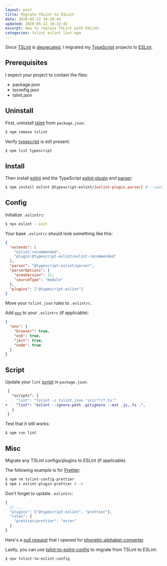 ```yaml
---
layout: post
title: Migrate TSLint to ESLint
date: 2020-05-22 18:30:43
updated: 2020-05-22 19:32:45
excerpt: How to replace TSLint with ESLint.
categories: tslint eslint lint npm
---
```


Since [TSLint](https://palantir.github.io/tslint/) is [deprecated](https://medium.com/palantir/tslint-in-2019-1a144c2317a9), I migrated my [TypeScript](https://www.typescriptlang.org/) projects to [ESLint](https://eslint.org/).

## Prerequisites

I expect your project to contain the files:

- package.json
- tsconfig.json
- tslint.json

## Uninstall

First, uninstall [tslint](https://www.npmjs.com/package/tslint) from `package.json`:

```sh
$ npm remove tslint
```

Verify [typescript](https://www.npmjs.com/package/typescript) is still present:

```sh
$ npm list typescript
```

## Install

Then install [eslint](https://www.npmjs.com/package/eslint) and the TypeScript [eslint-plugin](https://www.npmjs.com/package/@typescript-eslint/eslint-plugin) and [parser](https://www.npmjs.com/package/@typescript-eslint/parser):

```sh
$ npm install eslint @typescript-eslint/{eslint-plugin,parser} # --save-dev
```

## Config

Initialize `.eslintrc`:

```sh
$ npx eslint --init
```

Your base `.eslintrc` should look something like this:

```json
{
  "extends": [
    "eslint:recommended",
    "plugin:@typescript-eslint/eslint-recommended"
  ],
  "parser": "@typescript-eslint/parser",
  "parserOptions": {
    "ecmaVersion": 11,
    "sourceType": "module"
  },
  "plugins": ["@typescript-eslint"]
}
```

Move your `tslint.json` rules to `.eslintrc`.

Add [`env`](https://eslint.org/docs/user-guide/configuring#specifying-environments) to your `.eslintrc` (if applicable):

```json
{
  "env": {
    "browser": true,
    "es6": true,
    "jest": true,
    "node": true
  }
}
```

## Script

Update your `lint` [script](https://docs.npmjs.com/cli/run-script) in `package.json`:

```diff
 {
   "scripts": {
-    "lint": "tslint -c tslint.json 'src/**/*.ts'"
+    "lint": "eslint --ignore-path .gitignore --ext .js,.ts .",
   }
 }
```

Test that it still works:

```sh
$ npm run lint
```

## Misc

Migrate any TSLint configs/plugins to ESLint (if applicable).

The following example is for [Prettier](https://prettier.io/):

```sh
$ npm rm tslint-config-prettier
$ npm i eslint-plugin-prettier # -D
```

Don't forget to update `.eslintrc`:

```js
{
  // ...
  "plugins": ["@typescript-eslint", "prettier"],
  "rules": {
    "prettier/prettier": "error"
  }
}
```

Here's a [pull request](https://github.com/remarkablemark/phonetic-alphabet-converter/pull/3) that I opened for [phonetic-alphabet-converter](https://www.npmjs.com/package/phonetic-alphabet-converter).

Lastly, you can use [tslint-to-eslint-config](https://github.com/typescript-eslint/tslint-to-eslint-config) to migrate from TSLint to ESLint:

```sh
$ npx tslint-to-eslint-config
```

